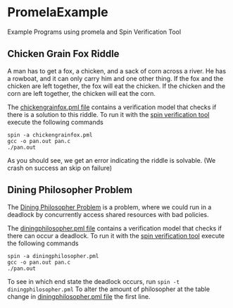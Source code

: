 # PromelaExample
Example Programs using promela and Spin Verification Tool

## Chicken Grain Fox Riddle
A man has to get a fox, a chicken, and a sack of corn across a river.
He has a rowboat, and it can only carry him and one other thing.
If the fox and the chicken are left together, the fox will eat the chicken.
If the chicken and the corn are left together, the chicken will eat the corn.

The [chickengrainfox.pml file](./chickengrainfox.pml) contains a verification model that checks if there is a solution to this riddle.
To run it with the [spin verification tool](https://spinroot.com/spin/whatispin.html) execute the following commands
```
spin -a chickengrainfox.pml
gcc -o pan.out pan.c
./pan.out
```
As you should see, we get an error indicating the riddle is solvable. (We crash on success an skip on failure)

## Dining Philosopher Problem
The [Dining Philosopher Problem](https://en.wikipedia.org/wiki/Dining_philosophers_problem) is a problem, where we could run in a deadlock by concurrently access shared resources with bad policies.

The [diningphilosopher.pml file](./diningphilosopher.pml) contains a verification model that checks if there can occur a deadlock.
To run it with the [spin verification tool](https://spinroot.com/spin/whatispin.html) execute the following commands
```
spin -a diningphilosopher.pml
gcc -o pan.out pan.c
./pan.out
```
To see in which end state the deadlock occurs, run `spin -t diningphilosopher.pml`
To alter the amount of philosopher at the table change in [diningphilosopher.pml file](./diningphilosopher.pml) the first line.
